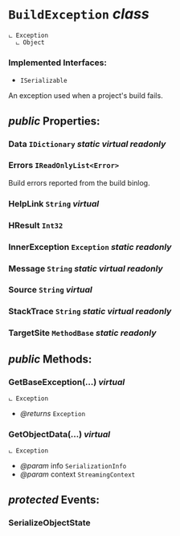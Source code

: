 # <code><span title="An exception used when a project's build fails.">BuildException</span></code> *class*

```
ட Exception
  ட Object
```

### Implemented Interfaces:

- <code title="Allows an object to control its own serialization and deserialization.">ISerializable</code>

An exception used when a project's build fails.

## *public* Properties:

### Data <code><span title="Represents a nongeneric collection of key/value pairs.">IDictionary</span></code> *static* *virtual* *readonly*



### Errors <code><span title="">IReadOnlyList</span><<span title="undefined">Error</span>></code>

Build errors reported from the build binlog.

### HelpLink <code><span title="Represents text as a sequence of UTF-16 code units.">String</span></code> *virtual*



### HResult <code><span title="Represents a 32-bit signed integer.">Int32</span></code>



### InnerException <code><span title="Represents errors that occur during application execution.">Exception</span></code> *static* *readonly*



### Message <code><span title="Represents text as a sequence of UTF-16 code units.">String</span></code> *static* *virtual* *readonly*

<inheritdoc cref="P:System.Exception.Message" />

### Source <code><span title="Represents text as a sequence of UTF-16 code units.">String</span></code> *virtual*



### StackTrace <code><span title="Represents text as a sequence of UTF-16 code units.">String</span></code> *static* *virtual* *readonly*



### TargetSite <code><span title="Provides information about methods and constructors.">MethodBase</span></code> *static* *readonly*





## *public* Methods:

### GetBaseException(...) *virtual*

```
ட Exception
```



- *@returns* <code><span title="Represents errors that occur during application execution.">Exception</span></code>

### GetObjectData(...) *virtual*

```
ட Exception
```



- *@param* info <code><span title="Stores all the data needed to serialize or deserialize an object. This class cannot be inherited.">SerializationInfo</span></code>
- *@param* context <code><span title="Describes the source and destination of a given serialized stream, and provides an additional caller-defined context.">StreamingContext</span></code>



## *protected* Events:

### SerializeObjectState

